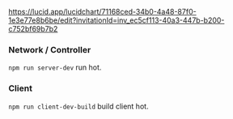https://lucid.app/lucidchart/71168ced-34b0-4a48-87f0-1e3e77e8b6be/edit?invitationId=inv_ec5cf113-40a3-447b-b200-c752bf69b7b2



### Network / Controller

`npm run server-dev` run hot.

### Client

`npm run client-dev-build` build client hot.